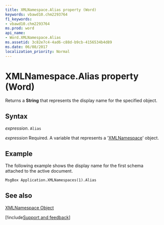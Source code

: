 ```yaml
---
title: XMLNamespace.Alias property (Word)
keywords: vbawd10.chm2293764
f1_keywords:
- vbawd10.chm2293764
ms.prod: word
api_name:
- Word.XMLNamespace.Alias
ms.assetid: 3c82e7c4-4ad6-c88d-b9cb-4156534b4d89
ms.date: 06/08/2017
localization_priority: Normal
---
```



# XMLNamespace.Alias property (Word)

Returns a  **String** that represents the display name for the specified object.


## Syntax

_expression_. `Alias`

_expression_ Required. A variable that represents a '[XMLNamespace](Word.XMLNamespace.md)' object.


## Example

The following example shows the display name for the first schema attached to the active document.


```vb
MsgBox Application.XMLNamespaces(1).Alias
```


## See also


[XMLNamespace Object](Word.XMLNamespace.md)

[!include[Support and feedback](~/includes/feedback-boilerplate.md)]